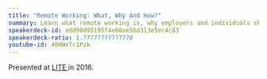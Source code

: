```yaml
---
title: "Remote Working: What, Why And How?"
summary: Learn what remote working is, why employers and individuals should do it and how to do it effectively.
speakerdeck-id: edd98d95195f4e00ae50d313e5ec4c83
speakerdeck-ratio: 1.77777777777778
youtube-id: 40HWxTc1Pzk
---
```

Presented at [LITE ](http://www.liteconf.com) in 2016.
